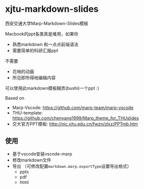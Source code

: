 # xjtu-markdown-slides
西安交通大学Marp-Markdown-Slides模板

Macbook的ppt各类真是难用，如果你

- 熟悉markdown 和一点点前端语法
- 需要简单的科研汇报ppt

不需要

- 花哨的动画
- 所见即所得地编辑内容

可以使用此markdown模板糊弄(bushi)一个ppt  :）

Based on

- Marp-Vscode: https://github.com/marp-team/marp-vscode
- THU-template: https://github.com/chenyang1999/Marp_theme_for_THUslides
- 交大官方PPT模板: http://nic.xjtu.edu.cn/fwzn/zlxz/PPTmb.htm

## 使用
- 基于vscode安装vscode-marp
- 修改markdown文件
- 导出 （可修改配置`markdown.marp.exportType`设置导出格式）
  - pptx
  - pdf
  - html


